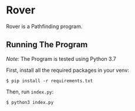 # Rover

Rover is a Pathfinding program.

## Running The Program
*Note:* The Program is tested using Python 3.7

First, install all the required packages in your venv:
```shell script
$ pip install -r requirements.txt
```

Then, run `index.py`:
```shell script
$ python3 index.py
```
